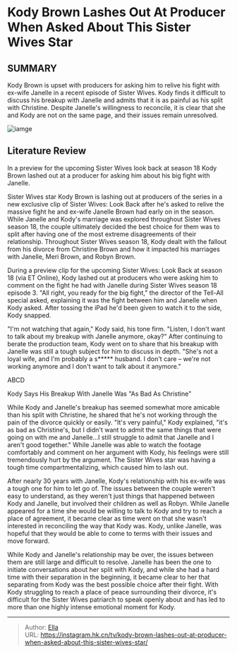 # Kody Brown Lashes Out At Producer When Asked About This Sister Wives Star


## SUMMARY 



  Kody Brown is upset with producers for asking him to relive his fight with ex-wife Janelle in a recent episode of Sister Wives.   Kody finds it difficult to discuss his breakup with Janelle and admits that it is as painful as his split with Christine.   Despite Janelle&#39;s willingness to reconcile, it is clear that she and Kody are not on the same page, and their issues remain unresolved.  

![iamge](https://static1.srcdn.com/wordpress/wp-content/uploads/2023/12/kody-brown-claims-it-s-not-safe-to-be-in-love-with-this-sister-wives-star.jpg)

## Literature Review
In a preview for the upcoming Sister Wives look back at season 18 Kody Brown lashed out at a producer for asking him about his big fight with Janelle.




Sister Wives star Kody Brown is lashing out at producers of the series in a new exclusive clip of Sister Wives: Look Back after he&#39;s asked to relive the massive fight he and ex-wife Janelle Brown had early on in the season. While Janelle and Kody&#39;s marriage was explored throughout Sister Wives season 18, the couple ultimately decided the best choice for them was to split after having one of the most extreme disagreements of their relationship. Throughout Sister Wives season 18, Kody dealt with the fallout from his divorce from Christine Brown and how it impacted his marriages with Janelle, Meri Brown, and Robyn Brown.




During a preview clip for the upcoming Sister Wives: Look Back at season 18 (via ET Online), Kody lashed out at producers who were asking him to comment on the fight he had with Janelle during Sister Wives season 18 episode 3. &#34;All right, you ready for the big fight,&#34; the director of the Tell-All special asked, explaining it was the fight between him and Janelle when Kody asked. After tossing the iPad he&#39;d been given to watch it to the side, Kody snapped.


 

&#34;I&#39;m not watching that again,&#34; Kody said, his tone firm. &#34;Listen, I don&#39;t want to talk about my breakup with Janelle anymore, okay?&#34; After continuing to berate the production team, Kody went on to share that his breakup with Janelle was still a tough subject for him to discuss in depth. &#34;She&#39;s not a loyal wife, and I&#39;m probably a s***** husband. I don&#39;t care – we&#39;re not working anymore and I don&#39;t want to talk about it anymore.&#34;




ABCD


 Kody Says His Breakup With Janelle Was &#34;As Bad As Christine&#34; 
          

While Kody and Janelle&#39;s breakup has seemed somewhat more amicable than his split with Christine, he shared that he&#39;s not working through the pain of the divorce quickly or easily. &#34;It&#39;s very painful,&#34; Kody explained, &#34;it&#39;s as bad as Christine&#39;s, but I didn&#39;t want to admit the same things that were going on with me and Janelle...I still struggle to admit that Janelle and I aren&#39;t good together.&#34; While Janelle was able to watch the footage comfortably and comment on her argument with Kody, his feelings were still tremendously hurt by the argument. The Sister Wives star was having a tough time compartmentalizing, which caused him to lash out.


 




After nearly 30 years with Janelle, Kody&#39;s relationship with his ex-wife was a tough one for him to let go of. The issues between the couple weren&#39;t easy to understand, as they weren&#39;t just things that happened between Kody and Janelle, but involved their children as well as Robyn. While Janelle appeared for a time she would be willing to talk to Kody and try to reach a place of agreement, it became clear as time went on that she wasn&#39;t interested in reconciling the way that Kody was. Kody, unlike Janelle, was hopeful that they would be able to come to terms with their issues and move forward.

While Kody and Janelle&#39;s relationship may be over, the issues between them are still large and difficult to resolve. Janelle has been the one to initiate conversations about her split with Kody, and while she had a hard time with their separation in the beginning, it became clear to her that separating from Kody was the best possible choice after their fight. With Kody struggling to reach a place of peace surrounding their divorce, it&#39;s difficult for the Sister Wives patriarch to speak openly about and has led to more than one highly intense emotional moment for Kody.






---

> Author: [Ella](https://instagram.hk.cn/)  
> URL: https://instagram.hk.cn/tv/kody-brown-lashes-out-at-producer-when-asked-about-this-sister-wives-star/  

